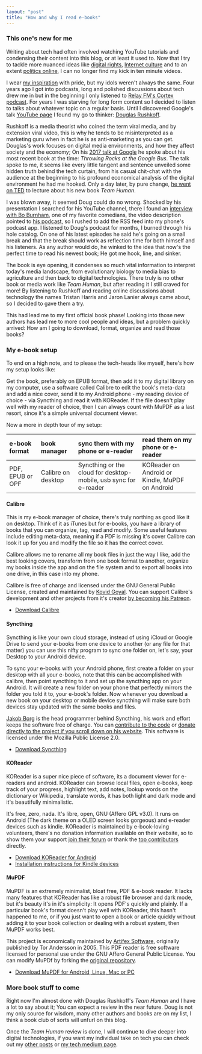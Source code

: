 ```yaml
---
layout: "post"
title: "How and why I read e-books"
---
```


### This one's new for me

Writing about tech had often involved watching YouTube tutorials and condensing their content into this blog, or at least it used to. Now that I try to tackle more nuanced ideas like [digital rights][1], [Internet culture][2] and to an extent [politics online][3], I can no longer find my kick in ten minute videos.

[1]: https://alex-esc.github.io/posts/what-tech-says-about-us.html
[2]: https://alex-esc.github.io/posts/alt-tech.html
[3]: https://alex-esc.github.io/posts/dont-quit-social-media-fix-social-media.html

I wear [my inspiration][4] with pride, but my idols weren't always the same. Four years ago I got into podcasts, long and polished discussions about tech drew me in but in the beginning I only listened to [Relay FM's Cortex podcast][5]. For years I was starving for long form content so I decided to listen to talks about whatever topic on a regular basis. Until I discovered Google's talk [YouTube page][6] I found my go to thinker: [Douglas Rushkoff][7].

[4]: https://alex-esc.github.io/posts/im-on-medium.html
[5]: https://www.relay.fm/cortex
[6]: https://www.youtube.com/user/AtGoogleTalks
[7]: https://en.wikipedia.org/wiki/Douglas_Rushkoff

Rushkoff is a media theorist who coined the term viral media, and by extension viral video, this is why he tends to be misinterpreted as a marketing guru when in fact he is as anti-marketing as you can get. Douglas's work focuses on digital media environments, and how they affect society and the economy; On his [2017 talk at Google][8] he spoke about his most recent book at the time: *Throwing Rocks at the Google Bus*. The talk spoke to me, it seems like every little tangent and sentence unveiled some hidden truth behind the tech curtain, from his casual chit-chat with the audience at the beginning to his profound economical analysis of the digital environment he had me hooked. Only a day later, by pure change, [he went on TED][9] to lecture about his new book *Team Human*.

I was blown away, it seemed Doug could do no wrong. Shocked by his presentation I searched for his YouTube channel, there I found an [interview with Bo Burnham][10], one of my favorite comedians, the video description pointed to [his podcast][11], so I rushed to add the RSS feed into my phone's podcast app. I listened to Doug's podcast for months, I burned through his hole catalog. On one of his latest episodes he said he's going on a small break and that the break should work as reflection time for both himself and his listeners. As any author would do, he winked to the idea that now's the perfect time to read his newest book; He got me hook, line, and sinker.

[8]: https://www.youtube.com/watch?v=0EnmH95016w
[9]: https://www.youtube.com/watch?v=Is1YUQVYkvY
[10]: https://www.youtube.com/watch?v=TkUt_KG0zAc
[11]: https://teamhuman.fm/

The book is eye opening, it condenses so much vital information to interpret today's media landscape, from evolutionary biology to media bias to agriculture and then back to digital technologies. There truly is no other book or media work like *Team Human*, but after reading it I still craved for more! By listening to Rushkoff and reading online discussions about technology the names Tristan Harris and Jaron Lanier always came about, so I decided to gave them a try.

This had lead me to my first official book phase! Looking into those new authors has lead me to more cool people and ideas, but a problem quickly arrived: How am I going to download, format, organize and read those books?

### My e-book setup

To end on a high note, and to please the tech-heads like myself, here's how my setup looks like:

Get the book, preferably on EPUB format, then add it to my digital library on my computer, use a software called Calibre to edit the book's meta-data and add a nice cover, send it to my Android phone - my reading device of choice - via Syncthing and read it with KOReader. If the file doesn't play well with my reader of choice, then I can always count with MuPDF as a last resort, since it's a simple universal document viewer.

Now a more in depth tour of my setup:


| e-book format    | book manager       | sync them with my phone or e-reader                              | read them on my phone or e-reader               |
|:-----------------|:-------------------|:-----------------------------------------------------------------|:------------------------------------------------|
| PDF, EPUB or OPF | Calibre on desktop | Syncthing or the cloud for desktop-mobile, usb sync for e-reader | KOReader on Android or Kindle, MuPDF on Android |


#### Calibre

This is my e-book manager of choice, there's truly northing as good like it on desktop. Think of it as iTunes but for e-books, you have a library of books that you can organize, tag, read and modify. Some useful features include editing meta-data, meaning if a PDF is missing it's cover Calibre can look it up for you and modify the file so it has the correct cover.

Calibre allows me to rename all my book files in just the way I like, add the best looking covers, transform from one book format to another, organize my books inside the app and on the file system and to export all books into one drive, in this case into my phone.

Calibre is free of charge and licensed under the GNU General Public License, created and maintained by [Kovid Goyal](https://kovidgoyal.net/). You can support Calibre's development and other projects from it's creator [by becoming his Patreon](https://www.patreon.com/kovidgoyal).

* [Download Calibre](https://calibre-ebook.com/)

#### Syncthing

Syncthing is like your own cloud storage, instead of using iCloud or Google Drive to send your e-books from one device to another (or any file for that matter) you can use this nifty program to sync one folder on, let's say, your Desktop to your Android device.

To sync your e-books with your Android phone, first create a folder on your desktop with all your e-books, note that this can be accomplished with calibre, then point syncthing to it and set up the syncthing app on your Android. It will create a new folder on your phone that perfectly mirrors the folder you told it to, your e-book's folder. Now whenever you download a new book on your desktop or mobile device syncthing will make sure both devices stay updated with the same books and files.

[Jakob Borg](https://twitter.com/jakobborg) is the head programmer behind Syncthing, his work and effort keeps the software free of charge. You can [contribute to the code](https://github.com/syncthing/syncthing) or [donate directly to the project if you scroll down on his website](https://syncthing.net/). This software is licensed under the Mozilla Public License 2.0.

* [Download Syncthing](https://syncthing.net/)



#### KOReader

KOReader is a super nice piece of software, its a document viewer for e-readers and android. KOReader can browse local files, open e-books, keep track of your progress, highlight text, add notes, lookup words on the dictionary or Wikipedia, translate words, it has both light and dark mode and it's beautifully minimalistic.

It's free, zero, nada. It's libre, open, GNU (Affero GPL v3.0). It runs on Android (The dark theme on a OLED screen looks gorgeous) and e-reader devices such as kindle. KOReader is maintained by e-book-loving volunteers, there's no donation information available on their website, so to show them your support [join their forum](https://www.mobileread.com/forums/forumdisplay.php?f=276) or thank the [top contributors](https://github.com/koreader/koreader#contributors) directly.

* [Download KOReader for Android](https://f-droid.org/en/packages/org.koreader.launcher/)
* [Installation instructions for Kindle devices](https://github.com/koreader/koreader/wiki/Installation-on-Kindle-devices)


#### MuPDF

MuPDF is an extremely minimalist, bloat free, PDF & e-book reader. It lacks many features that KOReader has like a robust file browser and dark mode, but it's beauty it's in it's simplicity: It opens PDF's quickly and plainly. If a particular book's format doesn't play well with KOReader, this hasn't happened to me, or if you just want to open a book or article quickly without adding it to your book collection or dealing with a robust system, then MuPDF works best.

This project is economically maintained by [Artifex Software](https://artifex.com/), originally published by Tor Andersson in 2005. This PDF reader is free software licensed for personal use under the GNU Affero General Public License. You can modify MuPDf by forking the [original repository](http://git.ghostscript.com/?p=mupdf.git;a=summary).

* [Download MuPDF for Android, Linux, Mac or PC](https://mupdf.com/)


### More book stuff to come

Right now I'm almost done with Douglas Rushkoff's *Team Human* and I have a lot to say about it; You can expect a review in the near future. Doug is not my only source for wisdom, many other authors and books are on my list, I think a book club of sorts will unfurl on this blog.

Once the *Team Human* review is done, I will continue to dive deeper into digital technologies, if you want my individual take on tech you can check out my [other posts](https://alex-esc.github.io/posts/archive.html) or [my tech medium page](https://medium.com/digital-rights).